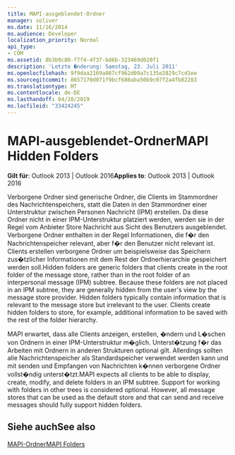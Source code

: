 ```yaml
---
title: MAPI-ausgeblendet-Ordner
manager: soliver
ms.date: 11/16/2014
ms.audience: Developer
localization_priority: Normal
api_type:
- COM
ms.assetid: 8b3b9c80-f7f4-4f37-bd6b-323469d020f1
description: 'Letzte �nderung: Samstag, 23. Juli 2011'
ms.openlocfilehash: 9f9daa2169a087cf962d09a7c135e2829c7cd1ee
ms.sourcegitcommit: 8657170d071f9bcf680aba50b9c07f2a4fb82283
ms.translationtype: MT
ms.contentlocale: de-DE
ms.lasthandoff: 04/28/2019
ms.locfileid: "33424245"
---
```

# <a name="mapi-hidden-folders"></a><span data-ttu-id="1a0e9-103">MAPI-ausgeblendet-Ordner</span><span class="sxs-lookup"><span data-stu-id="1a0e9-103">MAPI Hidden Folders</span></span>

  
  
<span data-ttu-id="1a0e9-104">**Gilt für**: Outlook 2013 | Outlook 2016</span><span class="sxs-lookup"><span data-stu-id="1a0e9-104">**Applies to**: Outlook 2013 | Outlook 2016</span></span> 
  
<span data-ttu-id="1a0e9-p101">Verborgene Ordner sind generische Ordner, die Clients im Stammordner des Nachrichtenspeichers, statt die Daten in den Stammordner einer Unterstruktur zwischen Personen Nachricht (IPM) erstellen. Da diese Ordner nicht in einer IPM-Unterstruktur platziert werden, werden sie in der Regel vom Anbieter Store Nachricht aus Sicht des Benutzers ausgeblendet. Verborgene Ordner enthalten in der Regel Informationen, die f�r den Nachrichtenspeicher relevant, aber f�r den Benutzer nicht relevant ist. Clients erstellen verborgene Ordner um beispielsweise das Speichern zus�tzlicher Informationen mit dem Rest der Ordnerhierarchie gespeichert werden soll.</span><span class="sxs-lookup"><span data-stu-id="1a0e9-p101">Hidden folders are generic folders that clients create in the root folder of the message store, rather than in the root folder of an interpersonal message (IPM) subtree. Because these folders are not placed in an IPM subtree, they are generally hidden from the user's view by the message store provider. Hidden folders typically contain information that is relevant to the message store but irrelevant to the user. Clients create hidden folders to store, for example, additional information to be saved with the rest of the folder hierarchy.</span></span>
  
<span data-ttu-id="1a0e9-p102">MAPI erwartet, dass alle Clients anzeigen, erstellen, �ndern und L�schen von Ordnern in einer IPM-Unterstruktur m�glich. Unterst�tzung f�r das Arbeiten mit Ordnern in anderen Strukturen optional gilt. Allerdings sollten alle Nachrichtenspeicher als Standardspeicher verwendet werden kann und mit senden und Empfangen von Nachrichten k�nnen verborgene Ordner vollst�ndig unterst�tzt.</span><span class="sxs-lookup"><span data-stu-id="1a0e9-p102">MAPI expects all clients to be able to display, create, modify, and delete folders in an IPM subtree. Support for working with folders in other trees is considered optional. However, all message stores that can be used as the default store and that can send and receive messages should fully support hidden folders.</span></span>
  
## <a name="see-also"></a><span data-ttu-id="1a0e9-112">Siehe auch</span><span class="sxs-lookup"><span data-stu-id="1a0e9-112">See also</span></span>



[<span data-ttu-id="1a0e9-113">MAPI-Ordner</span><span class="sxs-lookup"><span data-stu-id="1a0e9-113">MAPI Folders</span></span>](mapi-folders.md)


